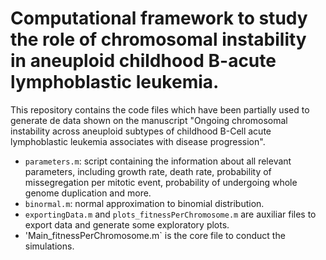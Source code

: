 # Computational framework to study the role of chromosomal instability in aneuploid childhood B-acute lymphoblastic leukemia. 

This repository contains the code files which have been partially used to generate de data shown on the manuscript "Ongoing chromosomal instability across aneuploid subtypes of childhood B-Cell acute lymphoblastic leukemia associates with disease progression". 

- `parameters.m`: script containing the information about all relevant parameters, including growth rate, death rate, probability of missegregation per mitotic event, probability of undergoing whole genome duplication and more. 
- `binormal.m`: normal approximation to binomial distribution.
- `exportingData.m` and `plots_fitnessPerChromosome.m` are auxiliar files to export data and generate some exploratory plots.
- 'Main_fitnessPerChromosome.m` is the core file to conduct the simulations.

